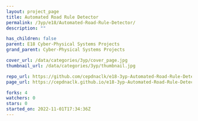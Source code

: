 ```yaml
---
layout: project_page
title: Automated Road Rule Detector
permalink: /3yp/e18/Automated-Road-Rule-Detector/
description: ""

has_children: false
parent: E18 Cyber-Physical Systems Projects
grand_parent: Cyber-Physical Systems Projects

cover_url: /data/categories/3yp/cover_page.jpg
thumbnail_url: /data/categories/3yp/thumbnail.jpg

repo_url: https://github.com/cepdnaclk/e18-3yp-Automated-Road-Rule-Detector
page_url: https://cepdnaclk.github.io/e18-3yp-Automated-Road-Rule-Detector

forks: 4
watchers: 0
stars: 0
started_on: 2022-11-01T17:34:36Z
---
```



